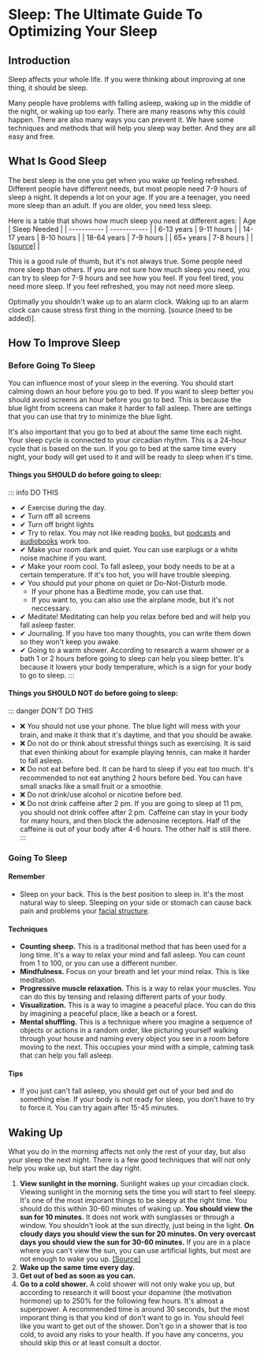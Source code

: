 # Sleep: The Ultimate Guide To Optimizing Your Sleep

## Introduction

Sleep affects your whole life. If you were thinking about improving at one thing, it should be sleep.

Many people have problems with falling asleep, waking up in the middle of the night, or waking up too early. There are many reasons why this could happen. There are also many ways you can prevent it. We have some techniques and methods that will help you sleep way better. And they are all easy and free.

## What Is Good Sleep

The best sleep is the one you get when you wake up feeling refreshed. Different people have different needs, but most people need 7-9 hours of sleep a night. It depends a lot on your age. If you are a teenager, you need more sleep than an adult. If you are older, you need less sleep.

Here is a table that shows how much sleep you need at different ages:
| Age | Sleep Needed |
| ----------- | ------------ |
| 6-13 years | 9-11 hours |
| 14-17 years | 8-10 hours |
| 18-64 years | 7-9 hours |
| 65+ years | 7-8 hours |
| [[source]](https://www.ncbi.nlm.nih.gov/pmc/articles/PMC6267703/) |

This is a good rule of thumb, but it's not always true. Some people need more sleep than others. If you are not sure how much sleep you need, you can try to sleep for 7-9 hours and see how you feel. If you feel tired, you need more sleep. If you feel refreshed, you may not need more sleep.

Optimally you shouldn't wake up to an alarm clock. Waking up to an alarm clock can cause stress first thing in the morning. [source (need to be added)].

## How To Improve Sleep

### Before Going To Sleep

You can influence most of your sleep in the evening. You should start calming down an hour before you go to bed. If you want to sleep better you should avoid screens an hour before you go to bed. This is because the blue light from screens can make it harder to fall asleep. There are settings that you can use that try to minimize the blue light.

It's also important that you go to bed at about the same time each night. Your sleep cycle is connected to your circadian rhythm. This is a 24-hour cycle that is based on the sun. If you go to bed at the same time every night, your body will get used to it and will be ready to sleep when it's time.

#### Things you SHOULD do before going to sleep:

::: info DO THIS

-   ✔ Exercise during the day.
-   ✔ Turn off all screens
-   ✔ Turn off bright lights
-   ✔ Try to relax. You may not like reading [books](/resources#books), but [podcasts](/resources#podcasts) and [audiobooks](/resources#books) work too.
-   ✔ Make your room dark and quiet. You can use earplugs or a white noise machine if you want.
-   ✔ Make your room cool. To fall asleep, your body needs to be at a certain temperature. If it's too hot, you will have trouble sleeping.
-   ✔ You should put your phone on quiet or Do-Not-Disturb mode.
    -   If your phone has a Bedtime mode, you can use that.
    -   If you want to, you can also use the airplane mode, but it's not neccessary.
-   ✔ Meditate! Meditating can help you relax before bed and will help you fall asleep faster.
-   ✔ Journaling. If you have too many thoughts, you can write them down so they won't keep you awake.
-   ✔ Going to a warm shower. According to research a warm shower or a bath 1 or 2 hours before going to sleep can help you sleep better. It's because it lowers your body temperature, which is a sign for your body to go to sleep.
    :::

#### Things you SHOULD NOT do before going to sleep:

::: danger DON'T DO THIS

-   ❌ You should not use your phone. The blue light will mess with your brain, and make it think that it's daytime, and that you should be awake.
-   ❌ Do not do or think about stressful things such as exercising. It is said that even thinking about for example playing tennis, can make it harder to fall asleep.
-   ❌ Do not eat before bed. It can be hard to sleep if you eat too much. It's recommended to not eat anything 2 hours before bed. You can have small snacks like a small fruit or a smoothie.
-   ❌ Do not drink/use alcohol or nicotine before bed.
-   ❌ Do not drink caffeine after 2 pm. If you are going to sleep at 11 pm, you should not drink coffee after 2 pm. Caffeine can stay in your body for many hours, and then block the adenosine receptors. Half of the caffeine is out of your body after 4-6 hours. The other half is still there.
    :::

### Going To Sleep

#### Remember

-   Sleep on your back. This is the best position to sleep in. It's the most natural way to sleep. Sleeping on your side or stomach can cause back pain and problems your [facial structure](https://pubmed.ncbi.nlm.nih.gov/25357025/).

#### Techniques

-   **Counting sheep.** This is a traditional method that has been used for a long time. It's a way to relax your mind and fall asleep. You can count from 1 to 100, or you can use a different number.
-   **Mindfulness.** Focus on your breath and let your mind relax. This is like meditation.
-   **Progressive muscle relaxation.** This is a way to relax your muscles. You can do this by tensing and relaxing different parts of your body.
-   **Visualization.** This is a way to imagine a peaceful place. You can do this by imagining a peaceful place, like a beach or a forest.
-   **Mental shuffling.** This is a technique where you imagine a sequence of objects or actions in a random order, like picturing yourself walking through your house and naming every object you see in a room before moving to the next. This occupies your mind with a simple, calming task that can help you fall asleep.

#### Tips

-   If you just can't fall asleep, you should get out of your bed and do something else. If your body is not ready for sleep, you don't have to try to force it. You can try again after 15-45 minutes.

## Waking Up

What you do in the morning affects not only the rest of your day, but also your sleep the next night. There is a few good techniques that will not only help you wake up, but start the day right.

1. **View sunlight in the morning.** Sunlight wakes up your circadian clock. Viewing sunlight in the morning sets the time you will start to feel sleepy. It's one of the most imporant things to be sleepy at the right time. You should do this within 30-60 minutes of waking up. **You should view the sun for 10 minutes.** It does not work with sunglasses or through a window. You shouldn't look at the sun directly, just being in the light. **On cloudy days you should view the sun for 20 minutes. On very overcast days you should view the sun for 30-60 minutes.** If you are in a place where you can't view the sun, you can use artificial lights, but most are not enough to wake you up. [[Source]](https://www.hubermanlab.com/newsletter/toolkit-for-sleep)
2. **Wake up the same time every day.**
3. **Get out of bed as soon as you can.**
4. **Go to a cold shower.** A cold shower will not only wake you up, but according to research it will boost your dopamine (the motivation hormone) up to 250% for the following few hours. It's almost a superpower. A recommended time is around 30 seconds, but the most imporant thing is that you kind of don't want to go in. You should feel like you want to get out of the shower. Don't go in a shower that is too cold, to avoid any risks to your health. If you have any concerns, you should skip this or at least consult a doctor.
